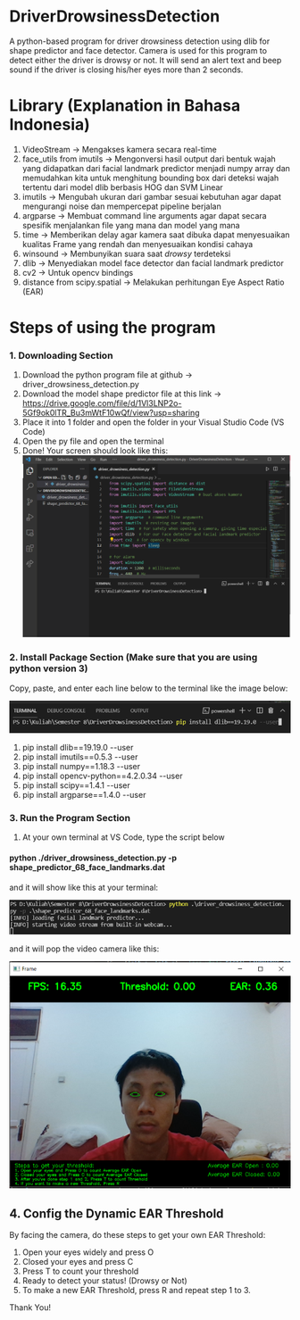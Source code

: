 # DriverDrowsinessDetection
A python-based program for driver drowsiness detection using dlib for shape predictor and face detector. Camera is used for this program to detect either the driver is drowsy or not. It will send an alert text and beep sound if the driver is closing his/her eyes more than 2 seconds.

# Library (Explanation in Bahasa Indonesia)
1. VideoStream -> Mengakses kamera secara real-time
2. face_utils from imutils -> Mengonversi hasil output dari bentuk wajah yang didapatkan dari facial landmark predictor menjadi numpy array dan memudahkan kita untuk menghitung bounding box dari deteksi wajah tertentu dari model dlib berbasis HOG dan SVM Linear
3. imutils -> Mengubah ukuran dari gambar sesuai kebutuhan agar dapat mengurangi noise dan 
mempercepat pipeline berjalan
4. argparse -> Membuat command line arguments agar dapat secara spesifik menjalankan file yang 
mana dan model yang mana
5. time -> Memberikan delay agar kamera saat dibuka dapat menyesuaikan kualitas Frame yang 
rendah dan menyesuaikan kondisi cahaya
6. winsound -> Membunyikan suara saat _drowsy_ terdeteksi
7. dlib -> Menyediakan model face detector dan facial landmark predictor
8. cv2 -> Untuk opencv bindings
9. distance from scipy.spatial -> Melakukan perhitungan Eye Aspect Ratio (EAR)

# Steps of using the program

### 1. Downloading Section
1. Download the python program file at github -> driver_drowsiness_detection.py 
2. Download the model shape predictor file at this link -> https://drive.google.com/file/d/1Vl3LNP2o-5Gf9ok0lTR_Bu3mWtF10wQf/view?usp=sharing
3. Place it into 1 folder and open the folder in your Visual Studio Code (VS Code)
4. Open the py file and open the terminal
5. Done! Your screen should look like this:
![](images/tampilanvscode.png)

### 2. Install Package Section (Make sure that you are using python version 3)
Copy, paste, and enter each line below to the terminal like the image below:

![](images/pipinstall.png)
1. pip install dlib==19.19.0 --user
2. pip install imutils==0.5.3 --user
3. pip install numpy==1.18.3 --user
4. pip install opencv-python==4.2.0.34 --user
5. pip install scipy==1.4.1 --user
6. pip install argparse==1.4.0 --user

### 3. Run the Program Section
1. At your own terminal at VS Code, type the script below

#### python ./driver_drowsiness_detection.py -p shape_predictor_68_face_landmarks.dat

and it will show like this at your terminal:

![](images/image.png)

and it will pop the video camera like this:

![](images/tampilanutama.png)

## 4. Config the Dynamic EAR Threshold
By facing the camera, do these steps to get your own EAR Threshold:
1. Open your eyes widely and press O 
2. Closed your eyes and press C
3. Press T to count your threshold
4. Ready to detect your status! (Drowsy or Not)
5. To make a new EAR Threshold, press R and repeat step 1 to 3.

Thank You!




